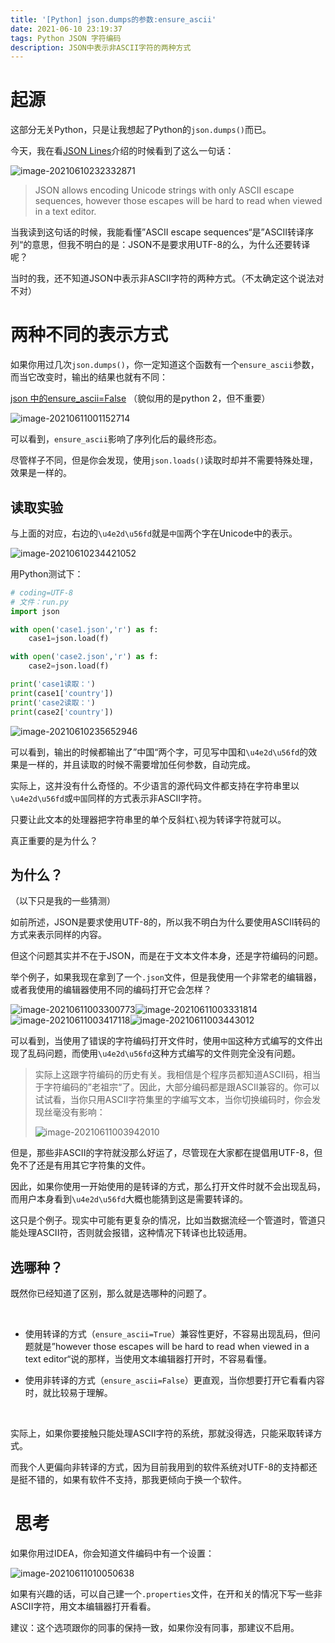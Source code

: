```yaml
---
title: '[Python] json.dumps的参数:ensure_ascii'
date: 2021-06-10 23:19:37
tags: Python JSON 字符编码
description: JSON中表示非ASCII字符的两种方式
---
```


# 起源

这部分无关Python，只是让我想起了Python的`json.dumps()`而已。

今天，我在看[JSON Lines](https://jsonlines.org/)介绍的时候看到了这么一句话：

![image-20210610232332871](https://dcsuibian-public-resources.oss-cn-hangzhou.aliyuncs.com/img/image-20210610232332871.png)

> JSON allows encoding Unicode strings with only ASCII escape sequences, however those escapes will be hard to read when viewed in a text editor.

当我读到这句话的时候，我能看懂”ASCII escape sequences“是”ASCII转译序列“的意思，但我不明白的是：JSON不是要求用UTF-8的么，为什么还要转译呢？

当时的我，还不知道JSON中表示非ASCII字符的两种方式。（不太确定这个说法对不对）

# 两种不同的表示方式

如果你用过几次`json.dumps()`，你一定知道这个函数有一个`ensure_ascii`参数，而当它改变时，输出的结果也就有不同：

[json 中的ensure_ascii=False](https://www.jianshu.com/p/86d66257de41) （貌似用的是python 2，但不重要）

![image-20210611001152714](https://dcsuibian-public-resources.oss-cn-hangzhou.aliyuncs.com/img/image-20210611001152714.png)

可以看到，`ensure_ascii`影响了序列化后的最终形态。

尽管样子不同，但是你会发现，使用`json.loads()`读取时却并不需要特殊处理，效果是一样的。

## 读取实验

与上面的对应，右边的`\u4e2d\u56fd`就是`中国`两个字在Unicode中的表示。

![image-20210610234421052](https://dcsuibian-public-resources.oss-cn-hangzhou.aliyuncs.com/img/image-20210610234421052.png)

用Python测试下：

```python
# coding=UTF-8
# 文件：run.py
import json

with open('case1.json','r') as f:
    case1=json.load(f)

with open('case2.json','r') as f:
    case2=json.load(f)

print('case1读取：')
print(case1['country'])
print('case2读取：')
print(case2['country'])
```

![image-20210610235652946](https://dcsuibian-public-resources.oss-cn-hangzhou.aliyuncs.com/img/image-20210610235652946.png)

可以看到，输出的时候都输出了”中国“两个字，可见写中国和`\u4e2d\u56fd`的效果是一样的，并且读取的时候不需要增加任何参数，自动完成。

实际上，这并没有什么奇怪的。不少语言的源代码文件都支持在字符串里以`\u4e2d\u56fd`或`中国`同样的方式表示非ASCII字符。

只要让此文本的处理器把字符串里的单个反斜杠`\`视为转译字符就可以。

真正重要的是为什么？

## 为什么？

（以下只是我的一些猜测）

如前所述，JSON是要求使用UTF-8的，所以我不明白为什么要使用ASCII转码的方式来表示同样的内容。

但这个问题其实并不在于JSON，而是在于文本文件本身，还是字符编码的问题。

举个例子，如果我现在拿到了一个`.json`文件，但是我使用一个非常老的编辑器，或者我使用的编辑器使用不同的编码打开它会怎样？

![image-20210611003300773](https://dcsuibian-public-resources.oss-cn-hangzhou.aliyuncs.com/img/image-20210611003300773.png)![image-20210611003331814](https://dcsuibian-public-resources.oss-cn-hangzhou.aliyuncs.com/img/image-20210611003331814.png)![image-20210611003417118](https://dcsuibian-public-resources.oss-cn-hangzhou.aliyuncs.com/img/image-20210611003417118.png)![image-20210611003443012](https://dcsuibian-public-resources.oss-cn-hangzhou.aliyuncs.com/img/image-20210611003443012.png)

可以看到，当使用了错误的字符编码打开文件时，使用`中国`这种方式编写的文件出现了乱码问题，而使用`\u4e2d\u56fd`这种方式编写的文件则完全没有问题。

> 实际上这跟字符编码的历史有关。我相信是个程序员都知道ASCII码，相当于字符编码的”老祖宗“了。因此，大部分编码都是跟ASCII兼容的。你可以试试看，当你只用ASCII字符集里的字编写文本，当你切换编码时，你会发现丝毫没有影响：
>
> ![image-20210611003942010](https://dcsuibian-public-resources.oss-cn-hangzhou.aliyuncs.com/img/image-20210611003942010.png)

但是，那些非ASCII的字符就没那么好运了，尽管现在大家都在提倡用UTF-8，但免不了还是有用其它字符集的文件。

因此，如果你使用一开始使用的是转译的方式，那么打开文件时就不会出现乱码，而用户本身看到`\u4e2d\u56fd`大概也能猜到这是需要转译的。

这只是个例子。现实中可能有更复杂的情况，比如当数据流经一个管道时，管道只能处理ASCII符，否则就会报错，这种情况下转译也比较适用。

## 选哪种？

既然你已经知道了区别，那么就是选哪种的问题了。

<br/>

* 使用转译的方式（`ensure_ascii=True`）兼容性更好，不容易出现乱码，但问题就是”however those escapes will be hard to read when viewed in a text editor“说的那样，当使用文本编辑器打开时，不容易看懂。

* 使用非转译的方式（`ensure_ascii=False`）更直观，当你想要打开它看看内容时，就比较易于理解。

<br/>

实际上，如果你要接触只能处理ASCII字符的系统，那就没得选，只能采取转译方式。

而我个人更偏向非转译的方式，因为目前我用到的软件系统对UTF-8的支持都还是挺不错的，如果有软件不支持，那我更倾向于换一个软件。

#  思考

如果你用过IDEA，你会知道文件编码中有一个设置：

![image-20210611010050638](https://dcsuibian-public-resources.oss-cn-hangzhou.aliyuncs.com/img/image-20210611010050638.png)

如果有兴趣的话，可以自己建一个`.properties`文件，在开和关的情况下写一些非ASCII字符，用文本编辑器打开看看。

建议：这个选项跟你的同事的保持一致，如果你没有同事，那建议不启用。

